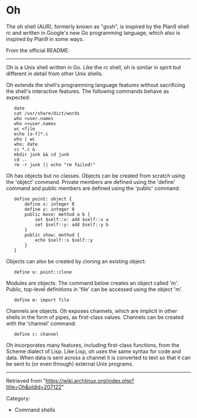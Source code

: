 Oh
==

The oh shell (AUR), formerly known as "gosh", is inspired by the Plan9
shell rc and written in Google's new Go programming language, which also
is inspired by Plan9 in some ways.

From the official README:

* * * * *

Oh is a Unix shell written in Go. Like the rc shell, oh is similar in
spirit but different in detail from other Unix shells.

Oh extends the shell's programming language features without sacrificing
the shell's interactive features. The following commands behave as
expected:

       date
       cat /usr/share/dict/words
       who >user.names
       who >>user.names
       wc <file
       echo [a-f]*.c
       who | wc
       who; date
       cc *.c &
       mkdir junk && cd junk
       cd ..
       rm -r junk || echo "rm failed!"

Oh has objects but no classes. Objects can be created from scratch using
the 'object' command. Private members are defined using the 'define'
command and public members are defined using the 'public' command:

       define point: object {
           define x: integer 0
           define y: integer 0
           public move: method a b {
               set $self::x: add $self::x a
               set $self::y: add $self::y b
           }
           public show: method {
               echo $self::x $self::y
           }
       }

Objects can also be created by cloning an existing object:

       define o: point::clone

Modules are objects. The command below creates an object called 'm'.
Public, top-level definitions in 'file' can be accessed using the object
'm'.

       define m: import file

Channels are objects. Oh exposes channels, which are implicit in other
shells in the form of pipes, as first-class values. Channels can be
created with the 'channel' command:

       define c: channel

Oh incorporates many features, including first-class functions, from the
Scheme dialect of Lisp. Like Lisp, oh uses the same syntax for code and
data. When data is sent across a channel it is converted to text so that
it can be sent to (or even through) external Unix programs.

* * * * *

Retrieved from
"https://wiki.archlinux.org/index.php?title=Oh&oldid=207122"

Category:

-   Command shells
